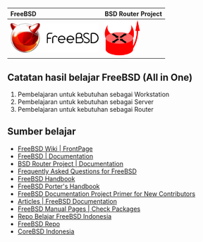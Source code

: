 | FreeBSD     | BSD Router Project |
| :------------- | :------------- |
| <img src="./assets/images/logo.png" alt="FreeBSD Logo" style="width:200px;"/> | <img src="./assets/images/bsdrp.logo.128.png" alt="FreeBSD Logo" style="width:80px;"/> |


## Catatan hasil belajar FreeBSD (All in One)
1. Pembelajaran untuk kebutuhan sebagai Workstation
2. Pembelajaran untuk kebutuhan sebagai Server
3. Pembelajaran untuk kebutuhan sebagai Router

## Sumber belajar
- [FreeBSD Wiki | FrontPage ](https://wiki.freebsd.org/)
- [FreeBSD | Documentation ](https://docs.freebsd.org/en/books/)
- [BSD Router Project | Documentation](https://bsdrp.net/documentation/end-users_docs)
- [Frequently Asked Questions for FreeBSD ](https://docs.freebsd.org/en/books/faq/)
- [FreeBSD Handbook ](https://docs.freebsd.org/en/books/handbook/)
- [FreeBSD Porter's Handbook ](https://docs.freebsd.org/en/books/porters-handbook/)
- [FreeBSD Documentation Project Primer for New Contributors ](https://docs.freebsd.org/en/books/fdp-primer/)
- [Articles | FreeBSD Documentation ](https://docs.freebsd.org/en/articles/)
- [FreeBSD Manual Pages | Check Packages ](https://www.freebsd.org/cgi/man.cgi)
- [Repo Belajar FreeBSD  Indonesia ](http://repo.belajarfreebsd.or.id/)
- [FreeBSD Repo ](http://ftp2.freebsd.org/)
- [CoreBSD Indonesia](http://www.corebsd.or.id/)
